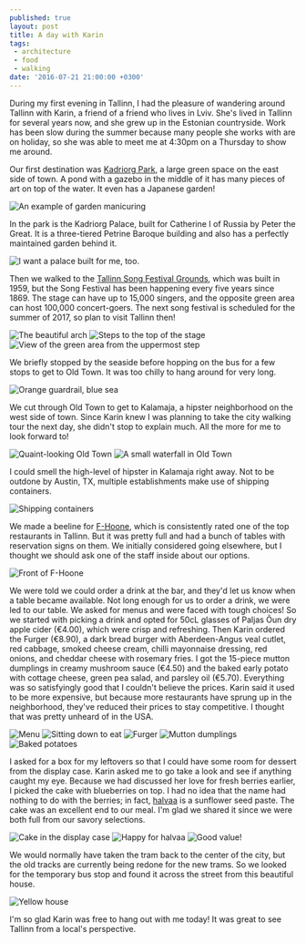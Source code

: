 ```yaml
---
published: true
layout: post
title: A day with Karin
tags:
 - architecture
 - food
 - walking
date: '2016-07-21 21:00:00 +0300'
---
```

During my first evening in Tallinn, I had the pleasure of wandering around Tallinn with Karin, a friend of a friend who lives in Lviv. She's lived in Tallinn for several years now, and she grew up in the Estonian countryside. Work has been slow during the summer because many people she works with are on holiday, so she was able to meet me at 4:30pm on a Thursday to show me around.

<!--more-->

Our first destination was [Kadriorg Park](http://www.kadriorupark.ee), a large green space on the east side of town. A pond with a gazebo in the middle of it has many pieces of art on top of the water. It even has a Japanese garden!

![An example of garden manicuring]({{site.baseurl}}/images/2016/07/21/a-day-with-karin/kadrioru-park.jpeg)

In the park is the Kadriorg Palace, built for Catherine I of Russia by Peter the Great. It is a three-tiered Petrine Baroque building and also has a perfectly maintained garden behind it.

![I want a palace built for me, too.]({{site.baseurl}}/images/2016/07/21/a-day-with-karin/kadriorg-palace.jpeg)

Then we walked to the [Tallinn Song Festival Grounds](http://m.lauluvaljak.ee/_eng), which was built in 1959, but the Song Festival has been happening every five years since 1869. The stage can have up to 15,000 singers, and the opposite green area can host 100,000 concert-goers. The next song festival is scheduled for the summer of 2017, so plan to visit Tallinn then!

![The beautiful arch]({{site.baseurl}}/images/2016/07/21/a-day-with-karin/songfest-arch.jpeg)
![Steps to the top of the stage]({{site.baseurl}}/images/2016/07/21/a-day-with-karin/songfest-steps.jpeg)
![View of the green area from the uppermost step]({{site.baseurl}}/images/2016/07/21/a-day-with-karin/songfest-stage.jpeg)

We briefly stopped by the seaside before hopping on the bus for a few stops to get to Old Town. It was too chilly to hang around for very long.

![Orange guardrail, blue sea]({{site.baseurl}}/images/2016/07/21/a-day-with-karin/seaside.jpeg)

We cut through Old Town to get to Kalamaja, a hipster neighborhood on the west side of town. Since Karin knew I was planning to take the city walking tour the next day, she didn't stop to explain much. All the more for me to look forward to!

![Quaint-looking Old Town]({{site.baseurl}}/images/2016/07/21/a-day-with-karin/oldtown-buildings.jpeg)
![A small waterfall in Old Town]({{site.baseurl}}/images/2016/07/21/a-day-with-karin/oldtown-waterfall.jpeg)

I could smell the high-level of hipster in Kalamaja right away. Not to be outdone by Austin, TX, multiple establishments make use of shipping containers.

![Shipping containers]({{site.baseurl}}/images/2016/07/21/a-day-with-karin/kalamaja-container.jpeg)

We made a beeline for [F-Hoone](http://www.fhoone.ee/en/), which is consistently rated one of the top restaurants in Tallinn. But it was pretty full and had a bunch of tables with reservation signs on them. We initially considered going elsewhere, but I thought we should ask one of the staff inside about our options.

![Front of F-Hoone]({{site.baseurl}}/images/2016/07/21/a-day-with-karin/fhoone-front.jpeg)

We were told we could order a drink at the bar, and they'd let us know when a table became available. Not long enough for us to order a drink, we were led to our table. We asked for menus and were faced with tough choices! So we started with picking a drink and opted for 50cL glasses of Paljas Õun dry apple cider (€4.00), which were crisp and refreshing. Then Karin ordered the Furger (€8.90), a dark bread burger with Aberdeen-Angus veal cutlet, red cabbage, smoked cheese cream, chilli mayonnaise dressing, red onions, and cheddar cheese with rosemary fries. I got the 15-piece mutton dumplings in creamy mushroom sauce (€4.50) and the baked early potato with cottage cheese, green pea salad, and parsley oil (€5.70). Everything was so satisfyingly good that I couldn't believe the prices. Karin said it used to be more expensive, but because more restaurants have sprung up in the neighborhood, they've reduced their prices to stay competitive. I thought that was pretty unheard of in the USA.

![Menu]({{site.baseurl}}/images/2016/07/21/a-day-with-karin/fhoone-menu.jpeg)
![Sitting down to eat]({{site.baseurl}}/images/2016/07/21/a-day-with-karin/fhoone-dining.jpeg)
![Furger]({{site.baseurl}}/images/2016/07/21/a-day-with-karin/fhoone-furger.jpeg)
![Mutton dumplings]({{site.baseurl}}/images/2016/07/21/a-day-with-karin/fhoone-dumplings.jpeg)
![Baked potatoes]({{site.baseurl}}/images/2016/07/21/a-day-with-karin/fhoone-potatoes.jpeg)

I asked for a box for my leftovers so that I could have some room for dessert from the display case. Karin asked me to go take a look and see if anything caught my eye. Because we had discussed her love for fresh berries earlier, I picked the cake with blueberries on top. I had no idea that the name had nothing to do with the berries; in fact, [halvaa](https://en.m.wikipedia.org/wiki/Halva#Sunflower) is a sunflower seed paste. The cake was an excellent end to our meal. I'm glad we shared it since we were both full from our savory selections.

![Cake in the display case]({{site.baseurl}}/images/2016/07/21/a-day-with-karin/fhoone-displaycase.jpeg)
![Happy for halvaa]({{site.baseurl}}/images/2016/07/21/a-day-with-karin/fhoone-halvaa.jpeg)
![Good value!]({{site.baseurl}}/images/2016/07/21/a-day-with-karin/fhoone-receipt.jpeg)

We would normally have taken the tram back to the center of the city, but the old tracks are currently being redone for the new trams. So we looked for the temporary bus stop and found it across the street from this beautiful house.

![Yellow house]({{site.baseurl}}/images/2016/07/21/a-day-with-karin/fhoone-yellowhouse.jpeg)

I'm so glad Karin was free to hang out with me today! It was great to see Tallinn from a local's perspective.
